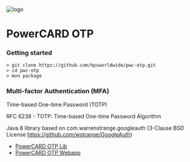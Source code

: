 ![logo](https://www.hps-worldwide.com/sites/default/files/logo_hps_0.png)

# PowerCARD OTP

### Getting started
```
> git clone https://github.com/hpsworldwide/pwc-otp.git
> cd pwc-otp
> mvn package
```

### Multi-factor Authentication (MFA)
Time-based One-time Password (TOTP)

RFC 6238 - TOTP: Time-based One-time Password Algorithm

Java 8 library based on com.warrenstrange.googleauth (3-Clause BSD License https://github.com/wstrange/GoogleAuth)

* [PowerCARD OTP Lib](./pwc-otp-lib/README.md) 
* [PowerCARD OTP Webapp](./pwc-otp-webapp/README.md) 
